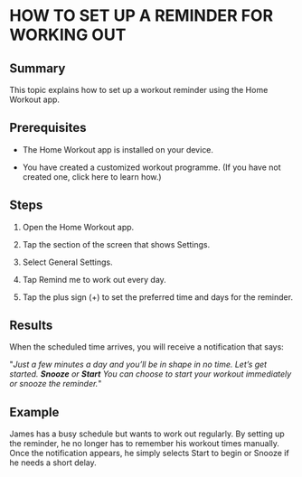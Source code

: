 # HOW TO SET UP A REMINDER FOR WORKING OUT

## Summary
This topic explains how to set up a workout reminder using the Home Workout app.

## Prerequisites

- The Home Workout app is installed on your device.

- You have created a customized workout programme. (If you have not created one, click here to learn how.)


## Steps

1. Open the Home Workout app.


2. Tap the section of the screen that shows Settings.


3. Select General Settings.


4. Tap Remind me to work out every day.


5. Tap the plus sign (+) to set the preferred time and days for the reminder.



## Results
When the scheduled time arrives, you will receive a notification that says:

"*Just a few minutes a day and you’ll be in shape in no time. Let’s get started.
**Snooze** or **Start**
You can choose to start your workout immediately or snooze the reminder.*"

## Example
James has a busy schedule but wants to work out regularly. By setting up the reminder, he no longer has to remember his workout times manually. Once the notification appears, he simply selects Start to begin or Snooze if he needs a short delay.
